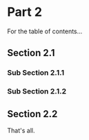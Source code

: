 Part 2
======

For the table of contents...

Section 2.1
-----------

### Sub Section 2.1.1

### Sub Section 2.1.2


Section 2.2
-----------

That's all.
